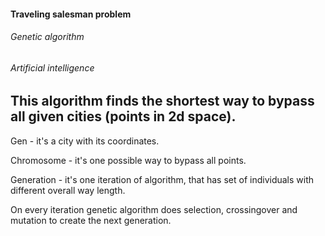 #### **Traveling salesman problem**

###### Genetic algorithm
###### Artificial intelligence

This algorithm finds the shortest way to bypass all given cities (points in 2d space).
---
Gen - it's a city with its coordinates.

Chromosome - it's one possible way to bypass all points.

Generation - it's one iteration of algorithm, that has set of individuals with different overall way length.


On every iteration genetic algorithm does selection, crossingover and mutation to create the next generation.
